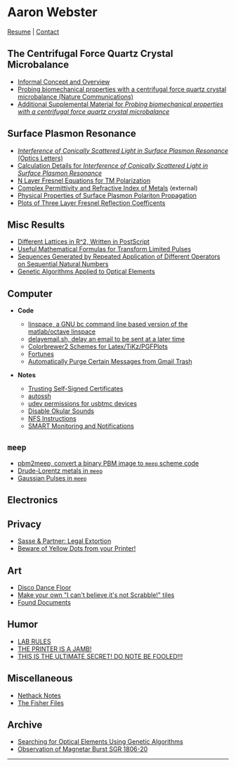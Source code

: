 # Aaron Webster

[Resume](webster-resume.pdf) &#124; [Contact](contact/index.html)

## The Centrifugal Force Quartz Crystal Microbalance

* [Informal Concept and Overview](qcm/index.html#overview)
* [Probing biomechanical properties with a centrifugal force quartz crystal
  microbalance (Nature
  Communications)](http://www.nature.com/ncomms/2014/141021/ncomms6284/full/ncomms6284.html)
* [Additional Supplemental Material for *Probing biomechanical properties with
  a centrifugal force quartz crystal
  microbalance*](qcm/index.html#additional-supplemental-material)

## Surface Plasmon Resonance

* [*Interference of Conically Scattered Light in Surface Plasmon Resonance*
  (Optics Letters)](sprwiggles_calcdetails/Optics_Letters_Webster.pdf)
* [Calculation Details for *Interference of Conically Scattered Light in Surface
  Plasmon Resonance*](sprwiggles_calcdetails/calcdetails.html)
* [N Layer Fresnel Equations for TM
  Polarization](nlayerfresnel/nlayerfresnel.html)
* [Complex Permittivity and Refractive Index of
  Metals](http://refractiveindex.info/) (external)
* [Physical Properties of Surface Plasmon Polariton
  Propagation](sptable/sptable.html)
* [Plots of Three Layer Fresnel Reflection
  Coefficents](threelayerfresnel/threelayerfresnel.pdf)

## Misc Results

* [Different Lattices in R^2, Written in PostScript](aperiodicity/index.html)
* [Useful Mathematical Formulas for Transform Limited Pulses](pulses/pulses.pdf)
* [Sequences Generated by Repeated Application of Different Operators on
  Sequential Natural Numbers](coperator/coperator.pdf)
* [Genetic Algorithms Applied to Optical Elements](wgs/wgs.html)

## Computer

* **Code**
  * [linspace, a GNU bc command line based version of the matlab/octave
    linspace](computer/linspace/index.html)
  * [delayemail.sh, delay an email to be sent at a later
    time](computer/delayemail/index.html)
  * [Colorbrewer2 Schemes for
    Latex/TiKz/PGFPlots](computer/pgfcolors/index.html)
  * [Fortunes](computer/fortunes/index.html)
  * [Automatically Purge Certain Messages from Gmail
    Trash](computer/emptygmailtrash/index.html)

* **Notes**
  * [Trusting Self-Signed Certificates](computer/trustcert/index.html)
  * [autossh](computer/autossh/index.html)
  * [udev permissions for usbtmc devices](computer/udev-usbtmc/index.html)
  * [Disable Okular Sounds](computer/okularsounds/index.html)
  * [NFS Instructions](computer/nfs-sshfs/index.html)
  * [SMART Monitoring and Notifications](computer/SMARTnotifications/index.html)

## `meep`

* [pbm2meep, convert a binary PBM image to `meep` scheme
  code](pbm2meep/pbm2meep.html)
* [Drude-Lorentz metals in `meep`](meep_metals/meep-metals.pdf)
* [Gaussian Pulses in `meep`](meep_gausspulse/meep_gausspulse.pdf)

## Electronics

## Privacy

* [Sasse & Partner: Legal Extortion](sasse/sasse.html)
* [Beware of Yellow Dots from your Printer!](dots/dots.html)

## Art

* [Disco Dance Floor](ddf/ddf.html)
* [Make your own "I can't believe it's not Scrabble!" tiles](icbins/icbins.html)
* [Found Documents](found/found.html)

## Humor

* [LAB RULES](labrules/labrules.html)
* [THE PRINTER IS A JAMB!](jamb/jamb.html)
* [THIS IS THE ULTIMATE SECRET! DO NOTE BE FOOLED!!!](learning_triangle/index.html)

## Miscellaneous

* [Nethack Notes](nethack/nethack.html)
* [The Fisher Files](fisher_files/index.html)

## Archive

* [Searching for Optical Elements Using Genetic Algorithms](wgs/wgs.html)
* [Observation of Magnetar Burst SGR 1806-20](SGR1806-20/SGR1806-20.html)

* * * * *

